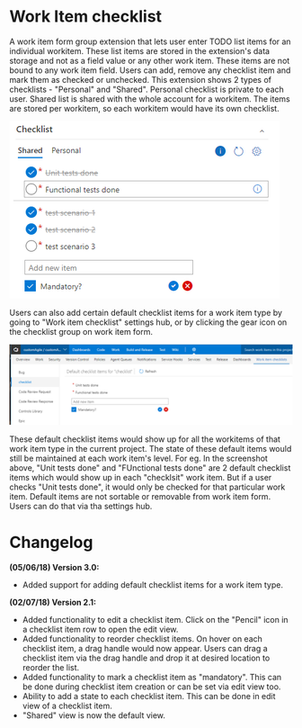 # Work Item checklist

A work item form group extension that lets user enter TODO list items for an individual workitem. These list items are stored in the extension's data storage and not as a field value or any other work item. These items are not bound to any work item field.
Users can add, remove any checklist item and mark them as checked or unchecked. This extension shows 2 types of checklists - "Personal" and "Shared". Personal checklist is private to each user. Shared list is shared with the whole account for a workitem. The items are stored per workitem, so each workitem would have its own checklist.

![Group](images/checklist.png)

Users can also add certain default checklist items for a work item type by going to "Work item checklist" settings hub, or by clicking the gear icon on the checklist group on work item form.

![Group](images/default.png)

These default checklist items would show up for all the workitems of that work item type in the current project. The state of these default items would still be maintained at each work item's level. For eg. In the screenshot above, "Unit tests done" and "FUnctional tests done" are 2 default checklist items which would show up in each "checklsit" work item. But if a user checks "Unit tests done", it would only be checked for that particular work item.
Default items are not sortable or removable from work item form. Users can do that via tha settings hub.

# Changelog

<a name="changelog" id="changelog"></a>
**(05/06/18) Version 3.0:**

-   Added support for adding default checklist items for a work item type.

**(02/07/18) Version 2.1:**

-   Added functionality to edit a checklist item. Click on the "Pencil" icon in a checklist item row to open the edit view.
-   Added functionality to reorder checklist items. On hover on each checklist item, a drag handle would now appear. Users can drag a checklist item via the drag handle and drop it at desired location to reorder the list.
-   Added functionality to mark a checklist item as "mandatory". This can be done during checklist item creation or can be set via edit view too.
-   Ability to add a state to each checklist item. This can be done in edit view of a checklist item.
-   "Shared" view is now the default view.
